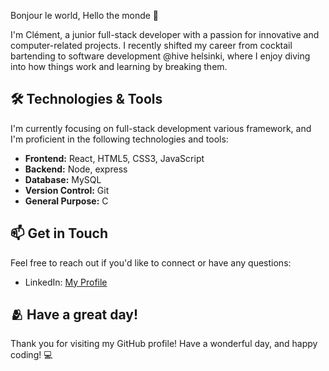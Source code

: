Bonjour le world, Hello the monde 👋

I'm Clément, a junior full-stack developer with a passion for innovative and computer-related projects. I recently shifted my career from cocktail bartending to software development @hive helsinki, where I enjoy diving into how things work and learning by breaking them.

## 🛠️ Technologies & Tools

I'm currently focusing on full-stack development various framework, and I'm proficient in the following technologies and tools:

- **Frontend:** React, HTML5, CSS3, JavaScript
- **Backend:** Node, express
- **Database:** MySQL
- **Version Control:** Git
- **General Purpose:** C


## 📫 Get in Touch

Feel free to reach out if you'd like to connect or have any questions:

- LinkedIn: [My Profile](https://www.linkedin.com/in/ccariou/)

## 🫂 Have a great day!

Thank you for visiting my GitHub profile! Have a wonderful day, and happy coding! 💻


<!---
wdclem/wdclem is a ✨ special ✨ repository because its `README.md` (this file) appears on your GitHub profile.
You can click the Preview link to take a look at your changes.
--->
